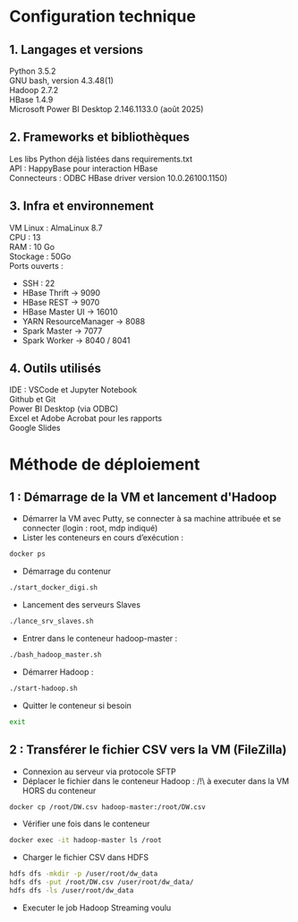 # Configuration technique

## 1. Langages et versions

Python 3.5.2 <br>
GNU bash, version 4.3.48(1) <br>
Hadoop 2.7.2 <br>
HBase 1.4.9 <br>
Microsoft Power BI Desktop 2.146.1133.0 (août 2025)

## 2. Frameworks et bibliothèques

Les libs Python déjà listées dans requirements.txt <br>
API : HappyBase pour interaction HBase <br>
Connecteurs : ODBC HBase driver version 10.0.26100.1150) <br>

## 3. Infra et environnement

VM Linux : AlmaLinux 8.7 <br>
CPU : 13 <br>
RAM : 10 Go <br>
Stockage : 50Go <br>
Ports ouverts :
- SSH : 22
- HBase Thrift → 9090
- HBase REST → 9070
- HBase Master UI → 16010
- YARN ResourceManager → 8088
- Spark Master → 7077
- Spark Worker → 8040 / 8041

## 4. Outils utilisés

IDE : VSCode et Jupyter Notebook <br>
Github et Git <br>
Power BI Desktop (via ODBC) <br>
Excel et Adobe Acrobat pour les rapports <br>
Google Slides <br>

# Méthode de déploiement

## 1 : Démarrage de la VM et lancement d'Hadoop

- Démarrer la VM avec Putty, se connecter à sa machine attribuée et se connecter (login : root, mdp indiqué)
- Lister les conteneurs en cours d’exécution :
```bash
docker ps
```
- Démarrage du contenur 
```bash
./start_docker_digi.sh
```
- Lancement des serveurs Slaves
```bash
./lance_srv_slaves.sh
```
- Entrer dans le conteneur hadoop-master :
```bash
./bash_hadoop_master.sh
```
- Démarrer Hadoop :
```bash
./start-hadoop.sh
```
- Quitter le conteneur si besoin 
```bash
exit
```

## 2 : Transférer le fichier CSV vers la VM (FileZilla)

- Connexion au serveur via protocole SFTP
- Déplacer le fichier dans le conteneur Hadoop : /!\ à executer dans la VM HORS du conteneur
```bash
docker cp /root/DW.csv hadoop-master:/root/DW.csv
```
- Vérifier une fois dans le conteneur 
```bash
docker exec -it hadoop-master ls /root
```
- Charger le fichier CSV dans HDFS
```bash
hdfs dfs -mkdir -p /user/root/dw_data
hdfs dfs -put /root/DW.csv /user/root/dw_data/
hdfs dfs -ls /user/root/dw_data
```
- Executer le job Hadoop Streaming voulu 
